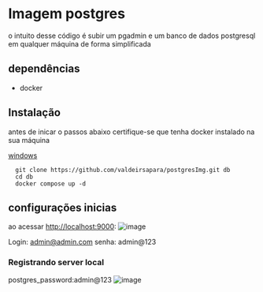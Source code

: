 # Imagem postgres
o intuito desse código é subir um pgadmin e um banco de dados postgresql em qualquer máquina de forma simplificada

## dependências
- docker 

## Instalação
antes de inicar o passos abaixo certifique-se que tenha docker instalado na sua máquina 

[windows](https://www.docker.com/products/docker-desktop/)
```
  git clone https://github.com/valdeirsapara/postgresImg.git db
  cd db
  docker compose up -d 
```


## configurações inicias

ao acessar [http://localhost:9000](http://localhost:9000):
![image](https://github.com/user-attachments/assets/9aa9eb76-9d6b-4a70-aabe-7a4cc0fdd9a3)

Login: admin@admin.com
senha: admin@123

### Registrando server local

postgres_password:admin@123
![image](https://github.com/user-attachments/assets/0f2adbfb-e7c7-4961-83bf-683fcdbd8fde)
